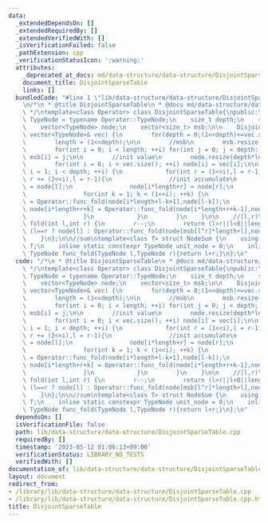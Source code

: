 ```yaml
---
data:
  _extendedDependsOn: []
  _extendedRequiredBy: []
  _extendedVerifiedWith: []
  _isVerificationFailed: false
  _pathExtension: cpp
  _verificationStatusIcon: ':warning:'
  attributes:
    _deprecated_at_docs: md/data-structure/data-structure/DisjointSparseTable.md
    document_title: DisjointSparseTable
    links: []
  bundledCode: "#line 1 \"lib/data-structure/data-structure/DisjointSparseTable.cpp\"\
    \n/*\n * @title DisjointSparseTable\n * @docs md/data-structure/data-structure/DisjointSparseTable.md\n\
    \ */\ntemplate<class Operator> class DisjointSparseTable{\npublic:\n    using\
    \ TypeNode = typename Operator::TypeNode;\n    size_t depth;\n    size_t length;\n\
    \    vector<TypeNode> node;\n    vector<size_t> msb;\n\n    DisjointSparseTable(const\
    \ vector<TypeNode>& vec) {\n        for(depth = 0;(1<<depth)<=vec.size();++depth);\n\
    \        length = (1<<depth);\n\n        //msb\n        msb.resize(length,0);\n\
    \        for(int i = 0; i < length; ++i) for(int j = 0; j < depth; ++j) if(i>>j)\
    \ msb[i] = j;\n\n        //init value\n        node.resize(depth*length,Operator::unit_node);\n\
    \        for(int i = 0; i < vec.size(); ++i) node[i] = vec[i];\n\n        for(int\
    \ i = 1; i < depth; ++i) {\n            for(int r = (1<<i),l = r-1; r < length;\
    \ r += (2<<i),l = r-1){\n                //init accumulate\n                node[i*length+l]\
    \ = node[l];\n                node[i*length+r] = node[r];\n                //accumulate\n\
    \                for(int k = 1; k < (1<<i); ++k) {\n                    node[i*length+l-k]\
    \ = Operator::func_fold(node[i*length+l-k+1],node[l-k]);\n                   \
    \ node[i*length+r+k] = Operator::func_fold(node[i*length+r+k-1],node[r+k]);\n\
    \                }\n            }\n        }\n    }\n\n    //[l,r)\n    TypeNode\
    \ fold(int l,int r) {\n        r--;\n        return (l>r||l<0||length<=r) ? Operator::unit_node:\
    \ (l==r ? node[l] : Operator::func_fold(node[msb[l^r]*length+l],node[msb[l^r]*length+r]));\n\
    \    }\n};\n\n//sum\ntemplate<class T> struct NodeSum {\n    using TypeNode =\
    \ T;\n    inline static constexpr TypeNode unit_node = 0;\n    inline static constexpr\
    \ TypeNode func_fold(TypeNode l,TypeNode r){return l+r;}\n};\n"
  code: "/*\n * @title DisjointSparseTable\n * @docs md/data-structure/data-structure/DisjointSparseTable.md\n\
    \ */\ntemplate<class Operator> class DisjointSparseTable{\npublic:\n    using\
    \ TypeNode = typename Operator::TypeNode;\n    size_t depth;\n    size_t length;\n\
    \    vector<TypeNode> node;\n    vector<size_t> msb;\n\n    DisjointSparseTable(const\
    \ vector<TypeNode>& vec) {\n        for(depth = 0;(1<<depth)<=vec.size();++depth);\n\
    \        length = (1<<depth);\n\n        //msb\n        msb.resize(length,0);\n\
    \        for(int i = 0; i < length; ++i) for(int j = 0; j < depth; ++j) if(i>>j)\
    \ msb[i] = j;\n\n        //init value\n        node.resize(depth*length,Operator::unit_node);\n\
    \        for(int i = 0; i < vec.size(); ++i) node[i] = vec[i];\n\n        for(int\
    \ i = 1; i < depth; ++i) {\n            for(int r = (1<<i),l = r-1; r < length;\
    \ r += (2<<i),l = r-1){\n                //init accumulate\n                node[i*length+l]\
    \ = node[l];\n                node[i*length+r] = node[r];\n                //accumulate\n\
    \                for(int k = 1; k < (1<<i); ++k) {\n                    node[i*length+l-k]\
    \ = Operator::func_fold(node[i*length+l-k+1],node[l-k]);\n                   \
    \ node[i*length+r+k] = Operator::func_fold(node[i*length+r+k-1],node[r+k]);\n\
    \                }\n            }\n        }\n    }\n\n    //[l,r)\n    TypeNode\
    \ fold(int l,int r) {\n        r--;\n        return (l>r||l<0||length<=r) ? Operator::unit_node:\
    \ (l==r ? node[l] : Operator::func_fold(node[msb[l^r]*length+l],node[msb[l^r]*length+r]));\n\
    \    }\n};\n\n//sum\ntemplate<class T> struct NodeSum {\n    using TypeNode =\
    \ T;\n    inline static constexpr TypeNode unit_node = 0;\n    inline static constexpr\
    \ TypeNode func_fold(TypeNode l,TypeNode r){return l+r;}\n};\n"
  dependsOn: []
  isVerificationFile: false
  path: lib/data-structure/data-structure/DisjointSparseTable.cpp
  requiredBy: []
  timestamp: '2023-05-12 01:06:13+09:00'
  verificationStatus: LIBRARY_NO_TESTS
  verifiedWith: []
documentation_of: lib/data-structure/data-structure/DisjointSparseTable.cpp
layout: document
redirect_from:
- /library/lib/data-structure/data-structure/DisjointSparseTable.cpp
- /library/lib/data-structure/data-structure/DisjointSparseTable.cpp.html
title: DisjointSparseTable
---
```

